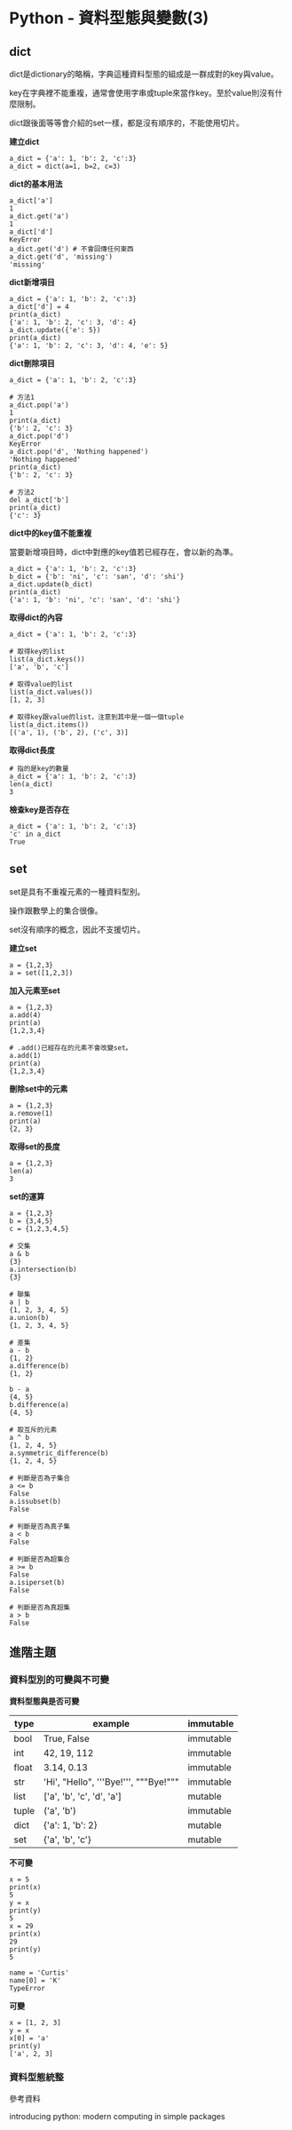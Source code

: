 # Python - 資料型態與變數(3)

## dict

dict是dictionary的略稱，字典這種資料型態的組成是一群成對的key與value。

key在字典裡不能重複，通常會使用字串或tuple來當作key。至於value則沒有什麼限制。

dict跟後面等等會介紹的set一樣，都是沒有順序的，不能使用切片。

**建立dict**

```{code-cell}
a_dict = {'a': 1, 'b': 2, 'c':3}
a_dict = dict(a=1, b=2, c=3)
```

**dict的基本用法**

```{code-cell}
a_dict['a']
1
a_dict.get('a')
1
a_dict['d']
KeyError
a_dict.get('d') # 不會回傳任何東西
a_dict.get('d', 'missing')
'missing'
```

**dict新增項目**

```{code-cell}
a_dict = {'a': 1, 'b': 2, 'c':3}
a_dict['d'] = 4
print(a_dict)
{'a': 1, 'b': 2, 'c': 3, 'd': 4}
a_dict.update({'e': 5})
print(a_dict)
{'a': 1, 'b': 2, 'c': 3, 'd': 4, 'e': 5}
```

**dict刪除項目**

```{code-cell}
a_dict = {'a': 1, 'b': 2, 'c':3}

# 方法1
a_dict.pop('a')
1
print(a_dict)
{'b': 2, 'c': 3}
a_dict.pop('d')
KeyError
a_dict.pop('d', 'Nothing happened')
'Nothing happened'
print(a_dict)
{'b': 2, 'c': 3}

# 方法2
del a_dict['b']
print(a_dict)
{'c': 3}
```

**dict中的key值不能重複**

當要新增項目時，dict中對應的key值若已經存在，會以新的為準。

```{code-cell}
a_dict = {'a': 1, 'b': 2, 'c':3}
b_dict = {'b': 'ni', 'c': 'san', 'd': 'shi'}
a_dict.update(b_dict)
print(a_dict)
{'a': 1, 'b': 'ni', 'c': 'san', 'd': 'shi'}
```

**取得dict的內容**

```{code-cell}
a_dict = {'a': 1, 'b': 2, 'c':3}

# 取得key的list
list(a_dict.keys())
['a', 'b', 'c']

# 取得value的list
list(a_dict.values())
[1, 2, 3]

# 取得key跟value的list，注意到其中是一個一個tuple
list(a_dict.items())
[('a', 1), ('b', 2), ('c', 3)]
```

**取得dict長度**

```{code-cell}
# 指的是key的數量
a_dict = {'a': 1, 'b': 2, 'c':3}
len(a_dict)
3
```

**檢查key是否存在**

```{code-cell}
a_dict = {'a': 1, 'b': 2, 'c':3}
'c' in a_dict
True
```

## set

set是具有不重複元素的一種資料型別。

操作跟數學上的集合很像。

set沒有順序的概念，因此不支援切片。

**建立set**

```{code-cell}
a = {1,2,3}
a = set([1,2,3])
```

**加入元素至set**

```{code-cell}
a = {1,2,3}
a.add(4)
print(a)
{1,2,3,4}

# .add()已經存在的元素不會改變set。
a.add(1) 
print(a) 
{1,2,3,4}
```

**刪除set中的元素**

```{code-cell}
a = {1,2,3}
a.remove(1)
print(a)
{2, 3}
```

**取得set的長度**

```{code-cell}
a = {1,2,3}
len(a)
3
```

**set的運算**

```{code-cell}
a = {1,2,3}
b = {3,4,5}
c = {1,2,3,4,5}

# 交集
a & b
{3}
a.intersection(b)
{3}

# 聯集
a | b
{1, 2, 3, 4, 5}
a.union(b)
{1, 2, 3, 4, 5}

# 差集
a - b
{1, 2}
a.difference(b)
{1, 2}

b - a
{4, 5}
b.difference(a)
{4, 5}

# 取互斥的元素
a ^ b
{1, 2, 4, 5}
a.symmetric_difference(b)
{1, 2, 4, 5}

# 判斷是否為子集合
a <= b
False
a.issubset(b)
False

# 判斷是否為真子集
a < b
False

# 判斷是否為超集合
a >= b
False
a.isiperset(b)
False

# 判斷是否為真超集
a > b
False
```

## 進階主題

### 資料型別的可變與不可變

**資料型態與是否可變**

| type | example | immutable |
| --- | --- | --- |
| bool | True, False | immutable |
| int | 42, 19, 112 | immutable |
| float | 3.14, 0.13 | immutable |
| str | 'Hi', "Hello", '''Bye!''', """Bye!""" | immutable |
| list | ['a', 'b', 'c', 'd', 'a'] | mutable |
| tuple | ('a', 'b') | immutable |
| dict | {'a': 1, 'b': 2} | mutable |
| set | {'a', 'b', 'c'} | mutable |

**不可變**

```{code-cell}
x = 5
print(x)
5
y = x
print(y)
5
x = 29
print(x)
29
print(y)
5
```

```{code-cell}
name = 'Curtis'
name[0] = 'K'
TypeError
```

**可變**

```{code-cell}
x = [1, 2, 3]
y = x
x[0] = 'a'
print(y)
['a', 2, 3]
```

### 資料型態統整

參考資料

introducing python: modern computing in simple packages